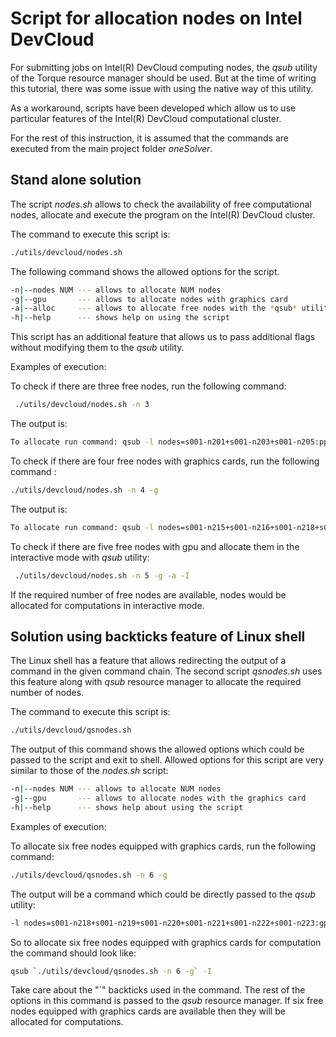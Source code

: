 # Script for allocation nodes on Intel DevCloud

For submitting jobs on Intel(R) DevCloud computing nodes, the _qsub_ utility of the Torque resource manager should be used. But at the time of writing this tutorial, there was some issue with using the native way of this utility.

As a workaround, scripts have been developed which allow us to use particular features of the Intel(R) DevCloud computational cluster.


For the rest of this instruction, it is assumed that the commands are  executed from the main project folder  _oneSolver_.

## Stand alone solution

The script _nodes.sh_ allows to check the availability of free computational nodes, allocate and execute the program on the Intel(R) DevCloud cluster.

The command to execute this script is:

```bash
./utils/devcloud/nodes.sh
```

The following command shows the allowed options for the script.

```bash
-n|--nodes NUM --- allows to allocate NUM nodes
-g|--gpu       --- allows to allocate nodes with graphics card
-a|--alloc     --- allows to allocate free nodes with the *qsub* utility for running the executable
-h|--help      --- shows help on using the script
```

This script has an additional feature that allows us to pass additional flags without modifying them to the _qsub_ utility.

Examples of execution:

To check if there are three free nodes, run the following command:
```bash
 ./utils/devcloud/nodes.sh -n 3
```
The output is:

```bash
To allocate run command: qsub -l nodes=s001-n201+s001-n203+s001-n205:ppn=2
```

To check if there are four free nodes with graphics cards, run the following command :

```bash
./utils/devcloud/nodes.sh -n 4 -g
```

The output is:
 
```bash
To allocate run command: qsub -l nodes=s001-n215+s001-n216+s001-n218+s001-n219:gpu:ppn=2
```

To check if there are five free nodes with gpu and allocate them in the interactive mode
with _qsub_ utility:

```bash
 ./utils/devcloud/nodes.sh -n 5 -g -a -I
```

If the required number of free nodes are available, nodes would be allocated for computations in interactive mode.

## Solution using backticks feature of Linux shell

The Linux shell has a feature that allows redirecting the output of a command in the given command chain. The second script _qsnodes.sh_ uses this feature along with _qsub_ resource manager to allocate the required number of nodes.

The command to execute this script is:

```bash
./utils/devcloud/qsnodes.sh
```
The output of this command shows the allowed options which could be passed to the script and exit to shell. Allowed options for this script are very similar to those of the _nodes.sh_ script:

```bash
-n|--nodes NUM --- allows to allocate NUM nodes
-g|--gpu       --- allows to allocate nodes with the graphics card
-h|--help      --- shows help about using the script
```

Examples of execution:

To allocate six free nodes equipped with graphics cards, run the following command:

```bash
./utils/devcloud/qsnodes.sh -n 6 -g
```
The output will be a command which could be directly passed to the _qsub_ utility:

```bash
-l nodes=s001-n218+s001-n219+s001-n220+s001-n221+s001-n222+s001-n223:gpu:ppn=2
```

So to allocate six free nodes equipped with graphics cards for computation the command should look like:

```bash
qsub `./utils/devcloud/qsnodes.sh -n 6 -g` -I
```
Take care about the "`" backticks used in the command. The rest of the options in this command is passed to the _qsub_ resource manager. If six free nodes equipped with graphics cards are available then they will be allocated for computations.